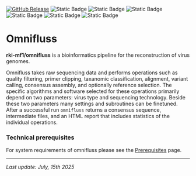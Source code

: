[![GitHub Release](https://img.shields.io/github/v/release/rki-mf1/omnifluss)](https://github.com/rki-mf1/omnifluss/releases)
![Static Badge](https://img.shields.io/badge/Nextflow-%E2%89%A524.04.2-darkgreen?logo=nextflow&label=Nextflow)
![Static Badge](https://img.shields.io/badge/nf--core-%E2%89%A53.3.1-darkgreen?logo=nf-core)
![Static Badge](https://img.shields.io/badge/nf--test-%E2%89%A50.9.2-darkgreen)
![Static Badge](https://img.shields.io/badge/run_with-conda-3EB049?logo=anaconda&labelColor=black)
![Static Badge](https://img.shields.io/badge/run_with-docker-0db7ed?logo=docker&labelColor=black)
![Static Badge](https://img.shields.io/badge/run_with-singularity-1d355c?labelColor=black)


# Omnifluss

**rki-mf1/omnifluss** is a bioinformatics pipeline for the reconstruction of virus genomes.

Omnifluss takes raw sequencing data and performs operations such as quality filtering, primer clipping, taxanomic classification, alignment, variant calling, consensus assembly, and optionally reference selection.
The specific algorithms and software selected for these operations primarily depend on two parameters: virus type and sequencing technology.
Beside these two parameters many settings and subroutines can be finetuned.
After a successful run `omnifluss` returns a consensus sequence, intermediate files, and an HTML report that includes statistics of the individual operations.


### Technical prerequisites

For system requirements of omnifluss please see the [Prerequisites](prerequisites.md) page.


<hr>

*Last update: July, 15th 2025*

